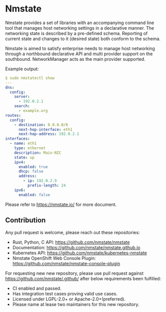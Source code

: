 # Nmstate

Nmstate provides a set of  libraries with an accompanying command line tool
that manages host networking settings in a declarative manner. The networking
state is described by a pre-defined schema. Reporting of current state and
changes to it (desired state) both conform to the schema.

Nmstate is aimed to satisfy enterprise needs to manage host networking through
a northbound declarative API and multi provider support on the southbound.
NetworkManager acts as the main provider supported.

Example output:

```yml
$ sudo nmstatectl show
---
dns:
  config:
    server:
      - 192.0.2.1
    search:
      - example.org
routes:
  config:
    - destination: 0.0.0.0/0
      next-hop-interface: eth1
      next-hop-address: 192.0.2.1
interfaces:
  - name: eth1
    type: ethernet
    description: Main-NIC
    state: up
    ipv4:
      enabled: true
      dhcp: false
      address:
        - ip: 192.0.2.9
          prefix-length: 24
    ipv6:
      enabled: false
```

Please refer to <https://nmstate.io/> for more document.


## Contribution

Any pull request is welcome, please reach out these repositories:

 * Rust, Python, C API: <https://github.com/nmstate/nmstate>
 * Documentation: <https://github.com/nmstate/nmstate.github.io>
 * Kubernetes API: <https://github.com/nmstate/kubernetes-nmstate>
 * Nmstate OpenShift Web Console Plugin: <https://github.com/nmstate/nmstate-console-plugin>

For requesting new new repository, please use pull request against
<https://github.com/nmstate/.github/> after below requirements been fulfilled:
 * CI enabled and passed.
 * Has integration test cases proving valid use cases.
 * Licensed under LGPL-2.0+ or Apache-2.0+(preferred).
 * Please name at lease two maintainers for this new repository.
